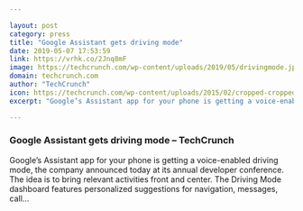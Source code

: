 ```yaml
---

layout: post
category: press
title: "Google Assistant gets driving mode"
date: 2019-05-07 17:53:59
link: https://vrhk.co/2Jnq8mF
image: https://techcrunch.com/wp-content/uploads/2019/05/drivingmode.jpg?w=684
domain: techcrunch.com
author: "TechCrunch"
icon: https://techcrunch.com/wp-content/uploads/2015/02/cropped-cropped-favicon-gradient.png?w=180
excerpt: "Google’s Assistant app for your phone is getting a voice-enabled driving mode, the company announced today at its annual developer conference. The idea is to bring relevant activities front and center. The Driving Mode dashboard features personalized suggestions for navigation, messages, call…"

---
```


### Google Assistant gets driving mode – TechCrunch

Google’s Assistant app for your phone is getting a voice-enabled driving mode, the company announced today at its annual developer conference. The idea is to bring relevant activities front and center. The Driving Mode dashboard features personalized suggestions for navigation, messages, call…